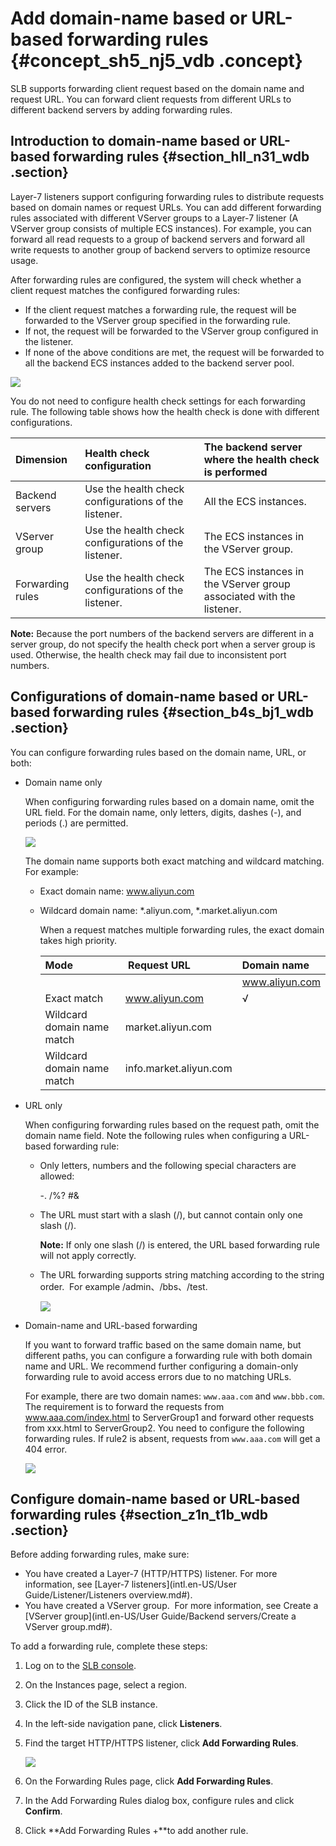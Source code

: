 # Add domain-name based or URL-based forwarding rules {#concept_sh5_nj5_vdb .concept}

SLB supports forwarding client request based on the domain name and request URL. You can forward client requests from different URLs to different backend servers by adding forwarding rules.

## Introduction to domain-name based or URL-based forwarding rules {#section_hll_n31_wdb .section}

Layer-7 listeners support configuring forwarding rules to distribute requests based on domain names or request URLs. You can add different forwarding rules associated with different VServer groups to a Layer-7 listener \(A VServer group consists of multiple ECS instances\). For example, you can forward all read requests to a group of backend servers and forward all write requests to another group of backend servers to optimize resource usage.

After forwarding rules are configured, the system will check whether a client request matches the configured forwarding rules:

-   If the client request matches a forwarding rule, the request will be forwarded to the VServer group specified in the forwarding rule.
-   If not, the request will be forwarded to the VServer group configured in the listener.
-   If none of the above conditions are met, the request will be forwarded to all the backend ECS instances added to the backend server pool.

![](http://static-aliyun-doc.oss-cn-hangzhou.aliyuncs.com/assets/img/4135/2798_en-US.png)

You do not need to configure health check settings for each forwarding rule. The following table shows how the health check is done with different configurations.

|Dimension|Health check configuration|The backend server where the health check is performed|
|:--------|:-------------------------|:-----------------------------------------------------|
|Backend servers|Use the health check configurations of the listener.|All the ECS instances.|
|VServer group|Use the health check configurations of the listener.|The ECS instances in the VServer group.|
|Forwarding rules|Use the health check configurations of the listener.|The ECS instances in the VServer group associated with the listener.|

**Note:** Because the port numbers of the backend servers are different in a server group, do not specify the health check port when a server group is used. Otherwise, the health check may fail due to inconsistent port numbers.

## Configurations of domain-name based or URL-based forwarding rules {#section_b4s_bj1_wdb .section}

You can configure forwarding rules based on the domain name, URL, or both:

-   Domain name only

    When configuring forwarding rules based on a domain name, omit the URL field. For the domain name, only letters, digits, dashes \(-\), and periods \(.\) are permitted.

    ![](http://static-aliyun-doc.oss-cn-hangzhou.aliyuncs.com/assets/img/4135/2801_en-US.png)

    The domain name supports both exact matching and wildcard matching. For example:

    -   Exact domain name: www.aliyun.com
    -   Wildcard domain name: \*.aliyun.com, \*.market.aliyun.com

        When a request matches multiple forwarding rules, the exact domain takes high priority.

        |Mode| Request URL|Domain name|
        |:---|:-----------|:----------|
        | | |www.aliyun.com|\*.aliyun.com|\*.market.aliyun.com|
        |Exact match|www.aliyun.com|√| | |
        |Wildcard domain name match|market.aliyun.com| | | |
        |Wildcard domain name match|info.market.aliyun.com| | |√|

-   URL only

    When configuring forwarding rules based on the request path, omit the domain name field. Note the following rules when configuring a URL-based forwarding rule:

    -   Only letters, numbers and the following special characters are allowed:

        -. /%? \#&

    -   The URL must start with a slash \(/\), but cannot contain only one slash \(/\).

        **Note:** If only one slash \(/\) is entered, the URL based forwarding rule will not apply correctly.

    -   The URL forwarding supports string matching according to the string order.  For example /admin、/bbs、/test.

        ![](http://static-aliyun-doc.oss-cn-hangzhou.aliyuncs.com/assets/img/4135/2804_en-US.png)

-   Domain-name and URL-based forwarding

    If you want to forward traffic based on the same domain name, but different paths, you can configure a forwarding rule with both domain name and URL. We recommend further configuring a domain-only forwarding rule to avoid access errors due to no matching URLs.

    For example, there are two domain names: `www.aaa.com` and `www.bbb.com`. The requirement is to forward the requests from www.aaa.com/index.html to ServerGroup1 and forward other requests from xxx.html to ServerGroup2. You need to configure the following forwarding rules. If rule2 is absent, requests from `www.aaa.com` will get a 404 error.

    ![](http://static-aliyun-doc.oss-cn-hangzhou.aliyuncs.com/assets/img/4135/2807_en-US.png)


## Configure domain-name based or URL-based forwarding rules {#section_z1n_t1b_wdb .section}

Before adding forwarding rules, make sure:

-   You have created a Layer-7 \(HTTP/HTTPS\) listener. For more information, see [Layer-7 listeners](intl.en-US/User Guide/Listener/Listeners overview.md#).
-   You have created a VServer group.  For more information, see Create a [VServer group](intl.en-US/User Guide/Backend servers/Create a VServer group.md#).

To add a forwarding rule, complete these steps:

1.  Log on to the [SLB console](http://slbnew.console.aliyun.com/#/list/cn-hangzhou).
2.  On the Instances page, select a region.
3.  Click the ID of the SLB instance.
4.  In the left-side navigation pane, click **Listeners**.
5.  Find the target HTTP/HTTPS listener, click **Add Forwarding Rules**.

    ![](http://static-aliyun-doc.oss-cn-hangzhou.aliyuncs.com/assets/img/4135/6421_en-US.png)

6.  On the Forwarding Rules page, click **Add Forwarding Rules**.
7.  In the Add Forwarding Rules dialog box, configure rules and click **Confirm**.
8.  Click **Add Forwarding Rules +**to add another rule.

